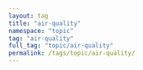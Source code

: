 ```yaml
---
layout: tag
title: "air-quality"
namespace: "topic"
tag: "air-quality"
full_tag: "topic/air-quality"
permalink: /tags/topic/air-quality/
---
```

